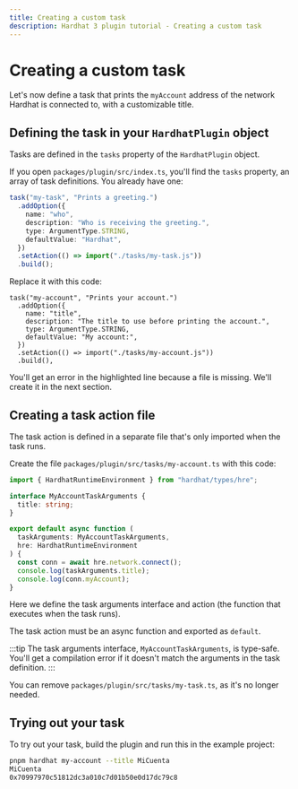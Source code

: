 ```yaml
---
title: Creating a custom task
description: Hardhat 3 plugin tutorial - Creating a custom task
---
```


# Creating a custom task

Let's now define a task that prints the `myAccount` address of the network Hardhat is connected to, with a customizable title.

## Defining the task in your `HardhatPlugin` object

Tasks are defined in the `tasks` property of the `HardhatPlugin` object.

If you open `packages/plugin/src/index.ts`, you'll find the `tasks` property, an array of task definitions. You already have one:

```ts
task("my-task", "Prints a greeting.")
  .addOption({
    name: "who",
    description: "Who is receiving the greeting.",
    type: ArgumentType.STRING,
    defaultValue: "Hardhat",
  })
  .setAction(() => import("./tasks/my-task.js"))
  .build();
```

Replace it with this code:

```ts{8}
task("my-account", "Prints your account.")
  .addOption({
    name: "title",
    description: "The title to use before printing the account.",
    type: ArgumentType.STRING,
    defaultValue: "My account:",
  })
  .setAction(() => import("./tasks/my-account.js"))
  .build(),
```

You'll get an error in the highlighted line because a file is missing. We'll create it in the next section.

## Creating a task action file

The task action is defined in a separate file that's only imported when the task runs.

Create the file `packages/plugin/src/tasks/my-account.ts` with this code:

```ts
import { HardhatRuntimeEnvironment } from "hardhat/types/hre";

interface MyAccountTaskArguments {
  title: string;
}

export default async function (
  taskArguments: MyAccountTaskArguments,
  hre: HardhatRuntimeEnvironment
) {
  const conn = await hre.network.connect();
  console.log(taskArguments.title);
  console.log(conn.myAccount);
}
```

Here we define the task arguments interface and action (the function that executes when the task runs).

The task action must be an async function and exported as `default`.

:::tip
The task arguments interface, `MyAccountTaskArguments`, is type-safe. You'll get a compilation error if it doesn't match the arguments in the task definition.
:::

You can remove `packages/plugin/src/tasks/my-task.ts`, as it's no longer needed.

## Trying out your task

To try out your task, build the plugin and run this in the example project:

```sh
pnpm hardhat my-account --title MiCuenta
MiCuenta
0x70997970c51812dc3a010c7d01b50e0d17dc79c8
```
